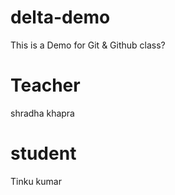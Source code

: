 # delta-demo
This is a Demo for Git &amp; Github class? 

# Teacher
shradha khapra

# student 
Tinku kumar
